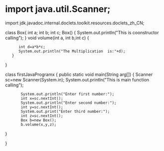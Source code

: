 # import java.util.Scanner;

import jdk.javadoc.internal.doclets.toolkit.resources.doclets_zh_CN;

class Box{
        int a;
        int b;
        int c;
        Box()
        {
           System.out.println("This is coonstructor calling");
        }
       void volume(int a, int b,int c)
       {
         
          int d=a*b*c;
          System.out.println("The Multiplication  is:"+d);
       }
  }
  
  
  
  class firstJavaProgramx
{
  public static void main(String arg[])
  {
         Scanner sc=new Scanner(System.in);
           System.out.println("This is main function calling");
           
           System.out.println("Enter first number:");
           int x=sc.nextInt();
           System.out.println("Enter second number:");
           int y=sc.nextInt();
           System.out.print("Enter third number:");
           int z=sc.nextInt();
           Box b=new Box();
           b.volume(x,y,z);


  }

}
